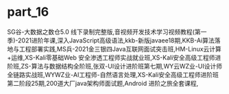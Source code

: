 # part_16
SG谷-大数据之数仓5.0 线下录制完整版,音视频开发技术学习视频教程(第一季)-2021进阶年课,深入JavaScript高级语法,kkb-新版javaee18期,KKB-Ai算法落地与工程部署实践,MS兵-2021金三银四Java互联网面试突击班,HM-Linux云计算+运维,XS-Kali零基础Web 安全渗透工程师实战就业班,XS-Kali安全高级工程师进阶班,ZS-算法与数据结构全阶班,张双-UI设计进阶班第七期,WY云WZ业-UI设计师全链路实战班,WYWZ业-AI工程师-自然语言处理,XS-Kali安全高级工程师进阶班第二阶段25期,200道大厂java架构师面试题,Android 进阶之旅全套课程,
